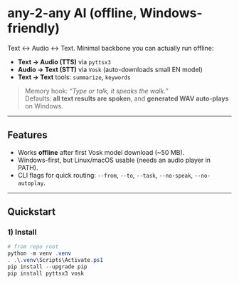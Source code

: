 # any-2-any AI (offline, Windows-friendly)

Text ↔️ Audio ↔️ Text. Minimal backbone you can actually run offline:
- **Text → Audio (TTS)** via `pyttsx3`
- **Audio → Text (STT)** via `Vosk` (auto-downloads small EN model)
- **Text → Text** tools: `summarize`, `keywords`

> Memory hook: *“Type or talk, it speaks the walk.”*  
> Defaults: **all text results are spoken**, and **generated WAV auto-plays** on Windows.

---

## Features
- Works **offline** after first Vosk model download (~50 MB).
- Windows-first, but Linux/macOS usable (needs an audio player in PATH).
- CLI flags for quick routing: `--from`, `--to`, `--task`, `--no-speak`, `--no-autoplay`.

---

## Quickstart

### 1) Install
```powershell
# from repo root
python -m venv .venv
. .\.venv\Scripts\Activate.ps1
pip install --upgrade pip
pip install pyttsx3 vosk
